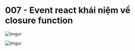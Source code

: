 # 007 - Event react khái niệm về closure function

![Imgur](https://i.imgur.com/kG8BKki.png)  

![Imgur](https://i.imgur.com/RyuLFje.png)  

